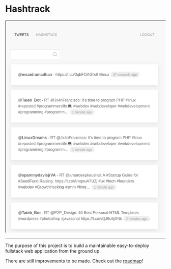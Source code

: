 # Hashtrack

<div align="center">
      <img src="./screenshot.png">
</div>

<hr/>

The purpose of this project is to build a maintainable easy-to-deploy fullstack
web application from the ground up.

There are still improvements to be made. Check out the [roadmap](./ROADMAP.md)!

